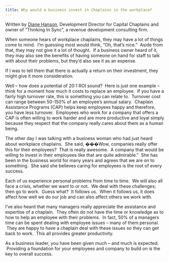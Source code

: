 ```yaml
---
title: Why would a business invest in Chaplains in the workplace?
---
```

Written by [Diane Hanson](mailto:diane.hanson@thinkinginsync.com), Development Director for Capital Chaplains and owner of “Thinking In Sync”, a revenue development consulting firm.

When someone hears of workplace chaplains, they may have a lot of things come to mind.  I’m guessing most would think, “Oh, that’s nice.”  Aside from that, they may not give it a lot of thought.  If a business owner heard of it, they may also see the benefits of having someone on hand for staff to talk with about their problems, but they’d also see it as an expense.

If I was to tell them that there is actually a return on their investment, they might give it more consideration.

Well – how does a potential of 20:1 ROI sound?  Here is just one example &#8211; think for a moment how much it costs to replace an employee.  If you have a fairly high turnover rate, this is something you can relate to.  Turnover cost can range between 50-150% of an employee’s annual salary.  Chaplain Assistance Programs (CAP) helps keep employees happy and therefore, you have less turnover.  Employees who work for a company that offers a CAP is often willing to work harder and are more productive and loyal simply because they respect that the company really cares about them as a human being.

The other day I was talking with a business woman who had just heard about workplace chaplains.  She said, ���Wow, companies really offer this for their employees?  That is really awesome.  A company that would be willing to invest in their employees like that are quite admirable.”  She has been in the business world for many years and agrees that we are on to something.  She said she believes caring for employees is the root of every success.

Each of us experience personal problems from time to time.  We will also all face a crisis, whether we want to or not.  We deal with these challenges; then go to work.  Guess what?  It follows us.  When it follows us, it does affect how well we do our job and can also affect others we work with.

I’ve also heard that many managers really appreciate the assistance and expertise of a chaplain.  They often do not have the time or knowledge as to how to help an employee with their problems.  In fact, 50% of a managers time can be spent dealing with employee issues – many of them personal.  They are happy to have a chaplain deal with these issues so they can get back to work.  This all provides greater productivity.

As a business leader, you have been given much – and much is expected.  Providing a foundation for your employees and company to build on is the key to overall success.
